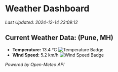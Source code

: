 
# Weather Dashboard

_Last Updated: 2024-12-14 23:09:12_

## Current Weather Data: (Pune, MH)
- **Temperature:** 13.4 °C ![Temperature Badge](https://img.shields.io/badge/Temperature-Low%20Temp-blue)
- **Wind Speed:** 5.2 km/h ![Wind Speed Badge](https://img.shields.io/badge/Wind%20Speed-Low%20Wind-blue)

*Powered by Open-Meteo API*
